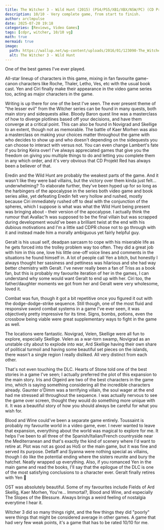 ```yaml
---
title: The Witcher 3 - Wild Hunt (2015) (PS4/PS5/XB1/XBX/NSW/PC) (CD Projekt RED)
description: 10/10 - Very complete game, from start to finish.
author: arclmpulse
date: 2025-07-20 19:18
categories: [Reviews, Video Games]
tags: [cdpr, witcher, 10/10 vg]
math: true
mermaid: true
image:
  path: https://wallup.net/wp-content/uploads/2016/01/123090-The_Witcher_3_Wild_Hunt-video_games.jpg
  alt: The Witcher 3 - Wild Hunt
---
```


One of the best games I've ever played.

All-star lineup of characters in this game, mixing in fan favourite game-canon characters like Roche, Thaler, Letho, Ves, etc with the usual book cast. Yen and Ciri finally make their appearance in the video game series too, acting as major characters in the game.

Writing is up there for one of the best I've seen. The ever present theme of "the lesser evil" from the Witcher series can be found in many quests, both main story and sidequests alike. Bloody Baron quest line was a masterclass of how to diverge plotlines based off your decisions, and have them converge at a critical point. This can also be found in Novigrad and Skellige to an extent, though not as memorable. The battle of Kaer Morhen was also a masterclass on making your choices matter throughout the game with who decides to show up and who doesn't depending on the sidequests you can choose to interact with versus not. You can even change Lambert's fate if you bring Keira over! I've always appreciated games that give you the freedom on giving you multiple things to do and letting you complete them in any which order, and it's very obvious that CD Projekt Red has always been a believer of that.

Eredin and the Wild Hunt are probably the weakest parts of the game. And it wasn't like they were bad villains, but the victory over them kinda just felt... underwhelming? To elaborate further, they've been hyped up for so long as the harbingers of the apocalypse in the series both video game and book series alike, yet defeating Eredin felt very hollow and rushed, mostly because Ciri immediately rushed off to deal with the conjunction of the spheres, which I suppose is what was what the Wild Hunt being present was bringing about - their version of the apocalypse. I actually think the rumour that Avallac'h was supposed to be the final villain but was scrapped during development would've been a brilliant twist at the end with his dubious motivations and I'm a little sad CDPR chose not to go through with it and instead made him a morally ambiguous yet fairly helpful guy.

Geralt is his usual self, deadpan sarcasm to cope with his miserable life as he gets forced into the trolley problem way too often. They did a great job with him in this one, love his little one-off voice lines and comments in the situations he found himself in. A lot of people call Yen a bitch, but honestly I always thought her sassiness and pettiness was hilarious and she had way better chemistry with Geralt. I've never really been a fan of Triss as a book fan, but this is probably my favourite iteration of her in the games, I can understand why some would want Geralt to end up with her. Ciri too, the father/daughter moments we got from her and Geralt were very wholesome, loved it.

Combat was fun, though it got a bit repetitive once you figured it out with the dodge-dodge-strike sequence. Still though, one of the most fluid and responsive sword combat systems in a game I've ever seen, it was objectively pretty impressive for its time. Signs, bombs, potions, even the crossbow being viable were great supplementary ways to fight in the game as well.

The locations were fantastic. Novigrad, Velen, Skellige were all fun to explore, especially Skellige. Velen as a war-torn swamp, Novigrad as an unstable city about to explode into war, Ard Skellige having their own share of political turmoil and having some beautiful set pieces on the islands, there wasn't a single region I really disliked. All very distinct from each other.

That's not even touching the DLC. Hearts of Stone told one of the best stories in a game I've seen; I actually preferred the plot of this expansion to the main story. Iris and Olgeird are two of the best characters in the game imo, which is saying something considering all the incredible characters already. Gaunter o'Dimm was a terrifying villain, the soul wager at the end had me stressed all throughout the sequence. I was actually nervous to see the game over screen, thought they would do something more unique with it. It was a beautiful story of how you should always be careful for what you wish for.

Blood and Wine could've been a separate game entirely. Toussaint is probably my favourite world in a video game, ever. I never wanted to leave that expansion, everything about the world was magical to explore for me. It helps I've been to all three of the Spanish/Italian/French countryside near the Mediterranean and that's exactly the kind of scenery where I'd want to retire at. Plot was not as good as HoS or the main game, but it was fine and served its purpose. Detlaff and Syanna were nothing special as villains, though I do like the potential ending where the sisters reunite and bury the hatchet. Neatly wrapped up everything. Also, if you romanced Yen in the main game and read the books, I'll say that the epilogue of the DLC is one of the most satisfying conclusions to a character ever. Geralt finally retires with Yen 🥹

OST was absolutely beautiful. Some of my favourites include Fields of Ard Skellig, Kaer Morhen, You're... Immortal?, Blood and Wine, and especially The Slopes of the Blessure. Always brings a weird feeling of nostalgia everytime I hear it.

Witcher 3 did so many things right, and the few things they did "poorly" were things that might be considered average in other games. A game that had very few weak points, it's a game that has to be rated 10/10 for me.

